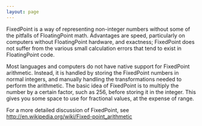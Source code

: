 ```yaml
---
layout: page
---
```


FixedPoint is a way of representing non-integer numbers without some of the pitfalls of FloatingPoint math. Advantages are speed, particularly on computers without FloatingPoint hardware, and exactness; FixedPoint does not suffer from the various small calculation errors that tend to exist in FloatingPoint code.

Most languages and computers do not have native support for FixedPoint arithmetic. Instead, it is handled by storing the FixedPoint numbers in normal integers, and manually handling the transformations needed to perform the arithmetic. The basic idea of FixedPoint is to multiply the number by a certain factor, such as 256, before storing it in the integer. This gives you some space to use for fractional values, at the expense of range.

For a more detailed discussion of FixedPoint, see http://en.wikipedia.org/wiki/Fixed-point_arithmetic
